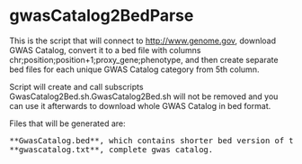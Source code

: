 # gwasCatalog2BedParse

This is the script that will connect to http://www.genome.gov, download GWAS Catalog, convert it to a bed file with columns chr;position;position+1;proxy_gene;phenotype, and then create separate bed files for each unique GWAS Catalog category from 5th column.

Script will create and call subscripts GwasCatalog2Bed.sh.GwasCatalog2Bed.sh will not be removed and you can use it afterwards to download whole GWAS Catalog in bed format.

Files that will be generated are: 
<pre>
**GwasCatalog.bed**, which contains shorter bed version of the entire GWAS Catalog and phenotype specific bed files.
**gwascatalog.txt**, complete gwas catalog.


